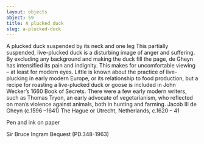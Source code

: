 ```yaml
---
layout: objects
object: 59
title: A plucked duck
slug: a-plucked-duck
---
```


A plucked duck suspended by its neck and one leg  This partially suspended, live-plucked duck is a disturbing image of anger and suffering.  By excluding any background and making the duck fill the page, de Gheyn has intensified its pain and indignity. This makes for uncomfortable viewing – at least for modern eyes. Little is known about the practice of live-plucking in early modern Europe, or its relationship to food production, but a recipe for roasting a live-plucked duck or goose is  included in John Wecker’s 1660 Book of Secrets.  There were a few early modern writers, such as Thomas Tryon, an early advocate of  vegetarianism, who reflected on man’s violence against animals, both in hunting and farming.  Jacob III de Gheyn (c.1596 –1641) The Hague or Utrecht, Netherlands, c.1620 – 41  

Pen and ink on paper  

Sir Bruce Ingram Bequest (PD.348-1963)
